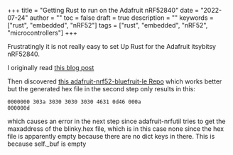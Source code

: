 +++
title =  "Getting Rust to run on the Adafruit nRF52840"
date = "2022-07-24"
author = ""
toc = false
draft = true
description = ""
keywords = ["rust", "embedded", "nRF52"]
tags = ["rust", "embedded", "nRF52", "microcontrollers"]
+++

Frustratingly it is not really easy to set Up Rust for the Adafruit itsybitsy nRF52840.

I originally read [this blog post](https://TODO)

Then discovered [this adafruit-nrf52-bluefruit-le Repo](https://github.com/nrf-rs/adafruit-nrf52-bluefruit-le)
which works better but the generated hex file in the second step only results in this:
```
0000000 303a 3030 3030 3030 4631 0d46 000a
000000d
```
which causes an error in the next step since adafruit-nrfutil tries to get the maxaddress of the blinky.hex file, 
which is in this case none since the hex file is apparently empty because there are no dict keys in there.
This is because self._buf is empty